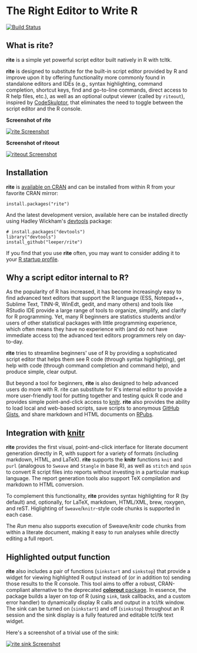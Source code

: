 # The Right Editor to Write R #

[![Build Status](https://travis-ci.org/leeper/rite.png?branch=master)](https://travis-ci.org/leeper/rite)

## What is rite? ##

**rite** is a simple yet powerful script editor built natively in R with tcltk.

**rite** is designed to substitute for the built-in script editor provided by R and improve upon it by offering functionality more commonly found in standalone editors and IDEs (e.g., syntax highlighting, command completion, shortcut keys, find and go-to-line commands, direct access to R help files, etc.), as well as an optional output viewer (called by `riteout`), inspired by [CodeSkulptor](http://www.codeskulptor.org/), that eliminates the need to toggle between the script editor and the R console.

**Screenshot of rite**

[![rite Screenshot](http://i.imgur.com/74TkHIn.png)](http://imgur.com/74TkHIn)


**Screenshot of riteout**

[![riteout Screenshot](http://i.imgur.com/P2mmwY7.png)](http://imgur.com/P2mmwY7)


## Installation ##

**rite** is [available on CRAN](http://cran.r-project.org/web/packages/rite/index.html) and can be installed from within R from your favorite CRAN mirror:

```
install.packages("rite")
```

And the latest development version, available here can be installed directly using Hadley Wickham's [devtools](http://cran.r-project.org/web/packages/devtools/index.html) package:

```
# install.packages("devtools")
library("devtools")
install_github("leeper/rite")
```

If you find that you use **rite** often, you may want to consider adding it to your [R startup profile](http://stat.ethz.ch/R-manual/R-devel/library/base/html/Startup.html).

## Why a script editor internal to R? ##

As the popularity of R has increased, it has become increasingly easy to find advanced text editors that support the R language (ESS, Notepad++, Sublime Text, TINN-R, WinEdt, gedit, and many others) and tools like RStudio IDE provide a large range of tools to organize, simplify, and clarify for R programming. Yet, many R beginners are statistics students and/or users of other statistical packages with little programming experience, which often means they have no experience with (and do not have immediate access to) the advanced text editors programmers rely on day-to-day.

**rite** tries to streamline beginners' use of R by providing a sophsticated script editor that helps them see R code (through syntax highlighting), get help with code (through command completion and command help), and produce simple, clear output.

But beyond a tool for beginners, **rite** is also designed to help advanced users do more with R. rite can substitute for R's internal editor to provide a more user-friendly tool for putting together and testing quick R code and provides simple point-and-click access to [knitr](http://yihui.name/knitr/). **rite** also provides the ability to load local and web-based scripts, save scripts to anonymous [GitHub Gists](https://gist.github.com/), and share markdown and HTML documents on [RPubs](http://rpubs.com/).

## Integration with [knitr](http://yihui.name/knitr/) ##

**rite** provides the first visual, point-and-click interface for literate document generation directly in R, with support for a variety of formats (including markdown, HTML, and LaTeX). **rite** supports the **knitr** functions `knit` and `purl` (analogous to `Sweave` and `Stangle` in base R), as well as `stitch` and `spin` to convert R script files into reports without investing in a particular markup language. The report generation tools also support TeX compilation and markdown to HTML conversion.

To complement this functionality, **rite** provides syntax highlighting for R (by default) and, optionally, for LaTeX, markdown, HTML/XML, brew, roxygen, and reST. Higlighting of `Sweave`/`knitr`-style code chunks is supported in each case.

The *Run* menu also supports execution of Sweave/knitr code chunks from within a literate document, making it easy to run analyses while directly editing a full report.

## Highlighted output function ##

**rite** also includes a pair of functions (`sinkstart` and `sinkstop`) that provide a widget for viewing highlighted R output instead of (or in addition to) sending those results to the R console. This tool aims to offer a robust, CRAN-compliant alternative to the deprecated [**colorout** package](http://cran.r-project.org/web/packages/colorout/index.html). In essence, the package builds a layer on top of R (using `sink`, task callbacks, and a custom error handler) to dynamically display R calls and output in a tcl/tk window. The sink can be turned on (`sinkstart`) and off (`sinkstop`) throughout an R session and the sink display is a fully featured and editable tcl/tk text widget.

Here's a screenshot of a trivial use of the sink:

[![rite sink Screenshot](http://i.imgur.com/pGjsgxF.png)](http://i.imgur.com/pGjsgxF)


